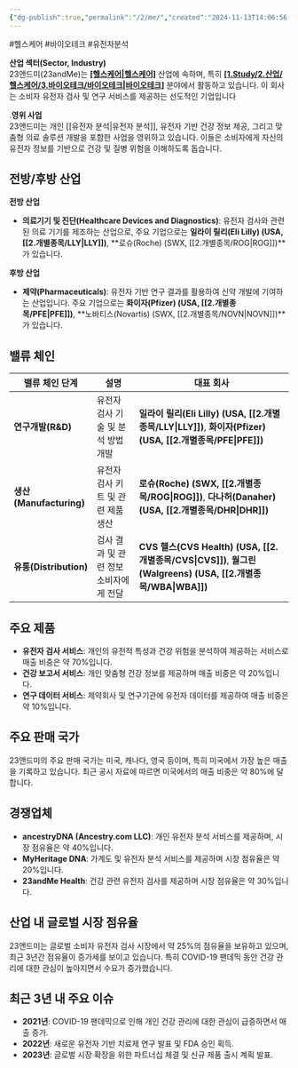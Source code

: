 ```yaml
---
{"dg-publish":true,"permalink":"/2/me/","created":"2024-11-13T14:06:56.984+09:00","updated":"2025-06-03T20:06:00.084+09:00"}
---
```


#헬스케어 #바이오테크 #유전자분석 

**산업 섹터(Sector, Industry)**  
23앤드미(23andMe)는 **[[헬스케어\|헬스케어]](Healthcare)** 산업에 속하며, 특히 **[[1.Study/2.산업/헬스케어/3.바이오테크/바이오테크\|바이오테크]](Biotechnology)** 분야에서 활동하고 있습니다. 이 회사는 소비자 유전자 검사 및 연구 서비스를 제공하는 선도적인 기업입니다

.**영위 사업**  
23앤드미는 개인 [[유전자 분석\|유전자 분석]], 유전자 기반 건강 정보 제공, 그리고 맞춤형 의료 솔루션 개발을 포함한 사업을 영위하고 있습니다. 이들은 소비자에게 자신의 유전자 정보를 기반으로 건강 및 질병 위험을 이해하도록 돕습니다.

## 전방/후방 산업

**전방 산업**

- **의료기기 및 진단(Healthcare Devices and Diagnostics)**: 유전자 검사와 관련된 의료 기기를 제조하는 산업으로, 주요 기업으로는 **일라이 릴리(Eli Lilly) (USA, [[2.개별종목/LLY\|LLY]])**, **로슈(Roche) (SWX, [[2.개별종목/ROG\|ROG]])**가 있습니다.

**후방 산업**

- **제약(Pharmaceuticals)**: 유전자 기반 연구 결과를 활용하여 신약 개발에 기여하는 산업입니다. 주요 기업으로는 **화이자(Pfizer) (USA, [[2.개별종목/PFE\|PFE]])**, **노바티스(Novartis) (SWX, [[2.개별종목/NOVN\|NOVN]])**가 있습니다.

## 밸류 체인

| 밸류 체인 단계              | 설명                     | 대표 회사                                                                    |
| --------------------- | ---------------------- | ------------------------------------------------------------------------ |
| **연구개발(R&D)**         | 유전자 검사 기술 및 분석 방법 개발   | **일라이 릴리(Eli Lilly) (USA, [[2.개별종목/LLY\|LLY]])**, **화이자(Pfizer) (USA, [[2.개별종목/PFE\|PFE]])**     |
| **생산(Manufacturing)** | 유전자 검사 키트 및 관련 제품 생산   | **로슈(Roche) (SWX, [[2.개별종목/ROG\|ROG]])**, **다나허(Danaher) (USA, [[2.개별종목/DHR\|DHR]])**            |
| **유통(Distribution)**  | 검사 결과 및 관련 정보 소비자에게 전달 | **CVS 헬스(CVS Health) (USA, [[2.개별종목/CVS\|CVS]])**, **월그린(Walgreens) (USA, [[2.개별종목/WBA\|WBA]])** |

## 주요 제품

- **유전자 검사 서비스**: 개인의 유전적 특성과 건강 위험을 분석하여 제공하는 서비스로 매출 비중은 약 70%입니다.
- **건강 보고서 서비스**: 개인 맞춤형 건강 정보를 제공하며 매출 비중은 약 20%입니다.
- **연구 데이터 서비스**: 제약회사 및 연구기관에 유전자 데이터를 제공하여 매출 비중은 약 10%입니다.

## 주요 판매 국가

23앤드미의 주요 판매 국가는 미국, 캐나다, 영국 등이며, 특히 미국에서 가장 높은 매출을 기록하고 있습니다. 최근 공시 자료에 따르면 미국에서의 매출 비중은 약 80%에 달합니다.

## 경쟁업체

- **ancestryDNA (Ancestry.com LLC)**: 개인 유전자 분석 서비스를 제공하며, 시장 점유율은 약 40%입니다.
- **MyHeritage DNA**: 가계도 및 유전자 분석 서비스를 제공하며 시장 점유율은 약 20%입니다.
- **23andMe Health**: 건강 관련 유전자 검사를 제공하며 시장 점유율은 약 30%입니다.

## 산업 내 글로벌 시장 점유율

23앤드미는 글로벌 소비자 유전자 검사 시장에서 약 25%의 점유율을 보유하고 있으며, 최근 3년간 점유율이 증가세를 보이고 있습니다. 특히 COVID-19 팬데믹 동안 건강 관리에 대한 관심이 높아지면서 수요가 증가했습니다.

## 최근 3년 내 주요 이슈

- **2021년**: COVID-19 팬데믹으로 인해 개인 건강 관리에 대한 관심이 급증하면서 매출 증가.
- **2022년**: 새로운 유전자 기반 치료제 연구 발표 및 FDA 승인 획득.
- **2023년**: 글로벌 시장 확장을 위한 파트너십 체결 및 신규 제품 출시 계획 발표.